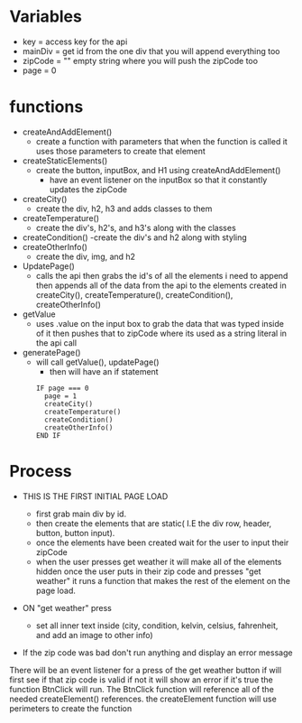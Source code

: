 # Variables
- key = access key for the api
- mainDiv = get id from the one div that you will append everything too
- zipCode = "" empty string where you will push the zipCode too
- page = 0 
# functions
- createAndAddElement()
  - create a function with parameters that when the function is called it uses those parameters to create that element
- createStaticElements()
  - create the button, inputBox, and H1 using createAndAddElement()
    - have an event listener on the inputBox so that it constantly updates the zipCode
- createCity()
  - create the div, h2, h3 and adds classes to them
- createTemperature()
  - create the div's, h2's, and h3's along with the classes
- createCondition()
  -create the div's and h2 along with styling
- createOtherInfo()
  - create the div, img, and h2
- UpdatePage()
  - calls the api then grabs the id's of all the elements i need to append then appends all of the data from the api to the elements created in createCity(), createTemperature(), createCondition(), createOtherInfo() 
- getValue
  - uses .value on the input box to grab the data that was typed inside of it then pushes that to zipCode where its used as a string literal in the api call 
- generatePage()
  - will call getValue(), updatePage()
    - then will have an if statement
    ~~~
    IF page === 0
      page = 1
      createCity()
      createTemperature()
      createCondition()
      createOtherInfo()
    END IF
    ~~~

# Process
<!-- two ways of doing the element creation. 1. have them all load on page load and all just be hidden and then you reveal them on button click. 2. you make them all be created on the get weather button click. -->
- THIS IS THE FIRST INITIAL PAGE LOAD
  - first grab main div by id. 
  - then create the elements that are static( I.E the div row, header, button, button input).
  - once the elements have been created wait for the user to input their zipCode
  - when the user presses get weather it will make all of the elements hidden
  once the user puts in their zip code and presses "get weather" it runs a function that makes the rest of the element on the page load.
- ON "get weather" press
  - set all inner text inside (city, condition, kelvin, celsius, fahrenheit, and add an image to other info)

- If the zip code was bad don't run anything and display an error message

There will be an event listener for a press of the get weather button
if will first see if that zip code is valid if not it will show an error
if it's true the function BtnClick will run. The BtnClick function will reference all of the needed createElement() references. the createElement function will use perimeters to create the function
